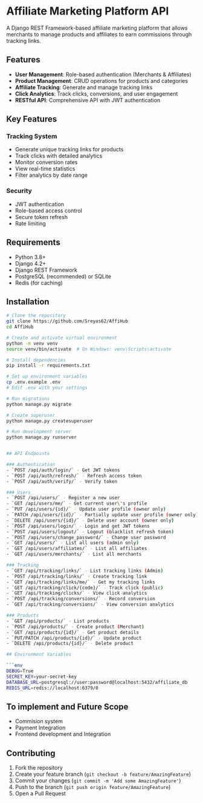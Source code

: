 
# Affiliate Marketing Platform API

A Django REST Framework-based affiliate marketing platform that allows merchants to manage products and affiliates to earn commissions through tracking links.

## Features

- **User Management**: Role-based authentication (Merchants & Affiliates)
- **Product Management**: CRUD operations for products and categories
- **Affiliate Tracking**: Generate and manage tracking links
- **Click Analytics**: Track clicks, conversions, and user engagement
- **RESTful API**: Comprehensive API with JWT authentication

## Key Features

### Tracking System

- Generate unique tracking links for products
- Track clicks with detailed analytics
- Monitor conversion rates
- View real-time statistics
- Filter analytics by date range

### Security

- JWT authentication
- Role-based access control
- Secure token refresh
- Rate limiting

## Requirements

- Python 3.8+
- Django 4.2+
- Django REST Framework
- PostgreSQL (recommended) or SQLite
- Redis (for caching)


## Installation

```bash
# Clone the repository
git clone https://github.com/Sreyas62/AffiHub
cd AffiHub

# Create and activate virtual environment
python -m venv venv
source venv/bin/activate  # On Windows: venv\Scripts\activate

# Install dependencies
pip install -r requirements.txt

# Set up environment variables
cp .env.example .env
# Edit .env with your settings

# Run migrations
python manage.py migrate

# Create superuser
python manage.py createsuperuser

# Run development server
python manage.py runserver


## API Endpoints

### Authentication
- `POST /api/auth/login/` - Get JWT tokens
- `POST /api/auth/refresh/` - Refresh access token
- `POST /api/auth/verify/` - Verify token

### Users
- `POST /api/users/` - Register a new user
- `GET /api/users/me/` - Get current user\'s profile
- `PUT /api/users/{id}/` - Update user profile (owner only)
- `PATCH /api/users/{id}/` - Partially update user profile (owner only)
- `DELETE /api/users/{id}/` - Delete user account (owner only)
- `POST /api/users/login/` - Login and get JWT tokens
- `POST /api/users/logout/` - Logout (blacklist refresh token)
- `POST /api/users/change_password/` - Change user password
- `GET /api/users/` - List all users (admin only)
- `GET /api/users/affiliates/` - List all affiliates
- `GET /api/users/merchants/` - List all merchants

### Tracking
- `GET /api/tracking/links/` - List tracking links (Admin)
- `POST /api/tracking/links/` - Create tracking link
- `GET /api/tracking/links/me/` - Get my tracking links
- `GET /api/tracking/click/{code}/` - Track click (public)
- `GET /api/tracking/clicks/` - View click analytics
- `POST /api/tracking/conversions/` - Record conversion
- `GET /api/tracking/conversions/` - View conversion analytics

### Products
- `GET /api/products/` - List products
- `POST /api/products/` - Create product (Merchant)
- `GET /api/products/{id}/` - Get product details
- `PUT/PATCH /api/products/{id}/` - Update product
- `DELETE /api/products/{id}/` - Delete product

## Environment Variables

```env
DEBUG=True
SECRET_KEY=your-secret-key
DATABASE_URL=postgresql://user:password@localhost:5432/affiliate_db
REDIS_URL=redis://localhost:6379/0
```


## To implement and Future Scope

- Commision system
- Payment Integration
- Frontend development and Integration


## Contributing

1. Fork the repository
2. Create your feature branch (`git checkout -b feature/AmazingFeature`)
3. Commit your changes (`git commit -m 'Add some AmazingFeature'`)
4. Push to the branch (`git push origin feature/AmazingFeature`)
5. Open a Pull Request

